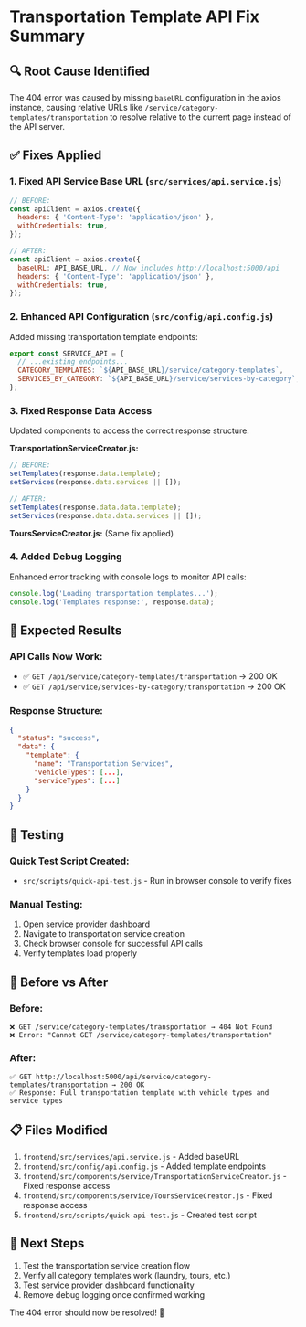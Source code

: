 # Transportation Template API Fix Summary

## 🔍 **Root Cause Identified**
The 404 error was caused by missing `baseURL` configuration in the axios instance, causing relative URLs like `/service/category-templates/transportation` to resolve relative to the current page instead of the API server.

## ✅ **Fixes Applied**

### 1. **Fixed API Service Base URL** (`src/services/api.service.js`)
```javascript
// BEFORE:
const apiClient = axios.create({
  headers: { 'Content-Type': 'application/json' },
  withCredentials: true,
});

// AFTER:
const apiClient = axios.create({
  baseURL: API_BASE_URL, // Now includes http://localhost:5000/api
  headers: { 'Content-Type': 'application/json' },
  withCredentials: true,
});
```

### 2. **Enhanced API Configuration** (`src/config/api.config.js`)
Added missing transportation template endpoints:
```javascript
export const SERVICE_API = {
  // ...existing endpoints...
  CATEGORY_TEMPLATES: `${API_BASE_URL}/service/category-templates`,
  SERVICES_BY_CATEGORY: `${API_BASE_URL}/service/services-by-category`,
};
```

### 3. **Fixed Response Data Access**
Updated components to access the correct response structure:

**TransportationServiceCreator.js:**
```javascript
// BEFORE:
setTemplates(response.data.template);
setServices(response.data.services || []);

// AFTER:
setTemplates(response.data.data.template);
setServices(response.data.data.services || []);
```

**ToursServiceCreator.js:** (Same fix applied)

### 4. **Added Debug Logging**
Enhanced error tracking with console logs to monitor API calls:
```javascript
console.log('Loading transportation templates...');
console.log('Templates response:', response.data);
```

## 🎯 **Expected Results**

### API Calls Now Work:
- ✅ `GET /api/service/category-templates/transportation` → 200 OK
- ✅ `GET /api/service/services-by-category/transportation` → 200 OK

### Response Structure:
```json
{
  "status": "success",
  "data": {
    "template": {
      "name": "Transportation Services",
      "vehicleTypes": [...],
      "serviceTypes": [...]
    }
  }
}
```

## 🧪 **Testing**

### Quick Test Script Created:
- `src/scripts/quick-api-test.js` - Run in browser console to verify fixes

### Manual Testing:
1. Open service provider dashboard
2. Navigate to transportation service creation
3. Check browser console for successful API calls
4. Verify templates load properly

## 🔄 **Before vs After**

### Before:
```
❌ GET /service/category-templates/transportation → 404 Not Found
❌ Error: "Cannot GET /service/category-templates/transportation"
```

### After:
```
✅ GET http://localhost:5000/api/service/category-templates/transportation → 200 OK
✅ Response: Full transportation template with vehicle types and service types
```

## 📋 **Files Modified**
1. `frontend/src/services/api.service.js` - Added baseURL
2. `frontend/src/config/api.config.js` - Added template endpoints
3. `frontend/src/components/service/TransportationServiceCreator.js` - Fixed response access
4. `frontend/src/components/service/ToursServiceCreator.js` - Fixed response access
5. `frontend/src/scripts/quick-api-test.js` - Created test script

## 🚀 **Next Steps**
1. Test the transportation service creation flow
2. Verify all category templates work (laundry, tours, etc.)
3. Test service provider dashboard functionality
4. Remove debug logging once confirmed working

The 404 error should now be resolved! 🎉
